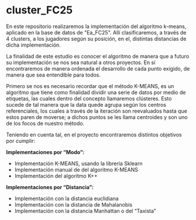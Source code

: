 # cluster_FC25
En este repositorio realizaremos la implementación del algoritmo k-means, aplicado en  la base de datos de "Ea_FC25". Allí clasificaremos, a través de 4 clusters, a los jugadores según su posición,   en el, distintas distancias de dicha implementación.


 La finalidad de este estudio es conocer el algoritmo de manera que a futuro su implementación se nos sea natural a otros proyectos. En  sí encontraremos de manera ordenada el desarrollo de cada punto exigido, de manera que sea entendible para todos.




Primero se nos es necesario recordar que el método K-MEANS, es un algoritmo que tiene como finalidad dividir una serie de datos por medio de  etiquetas, las cuales dentro del concepto llamaremos clústeres. Esto sucede de tal manera que la data quede agrupa según los centros referenciales, los cuales a través de la iteración son reevaluados hasta que estos paren de moverse; a dichos puntos se les llama centroides y son uno de los focos de nuestro método.

Teniendo en cuenta tal, en el proyecto encontraremos distintos objetivos por cumplir:

**Implementaciones por “Modo”:**

- Implementación K-MEANS, usando la librería Sklearn
- Implementación manual de del algoritmo K-MEANS
- Implementación del algoritmo K++

**Implementaciones por “Distancia”:**

- Implementación con la distancia euclidiana
- Implementación con la distancia de Mahalanobis
- Implementación con la distancia  Manhattan o del “Taxista”
